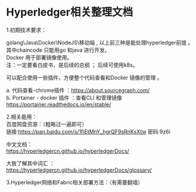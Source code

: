 # Hyperledger相关整理文档  
1.初期技术要求：  
  
  golang\Java\Docker\NodeJS\移动端 , 以上前三种是能处理hyperledger前提 。  
  其中chaincode 只能用go 和java 进行开发。  
  Docker 用于部署镜像使用。  
  注：一定要看白皮书，是后续的总纲 ； 后续可使用k8s。  
  
  可以配合使用一些插件，方便整个代码查看和Docker 镜像的管理 。  
  
  a. 代码查看-chrome插件 ：https://about.sourcegraph.com/  
  b. Portainer - docker 插件 ：查看CLI 和管理镜像 https://portainer.readthedocs.io/en/stable/  
  
2.相关能用：  
百度网盘资源：（粗略过一遍即可）  
链接:https://pan.baidu.com/s/1fiEtMnY_hgrQF9sRnKsXtw  密码:9z6i

中文文档：  
https://hyperledgercn.github.io/hyperledgerDocs/

大致了解其中词汇 ：  
https://hyperledgercn.github.io/hyperledgerDocs/glossary/  

3.Hyperledger网络和Fabric相关部署方法：（有需要翻墙）  

